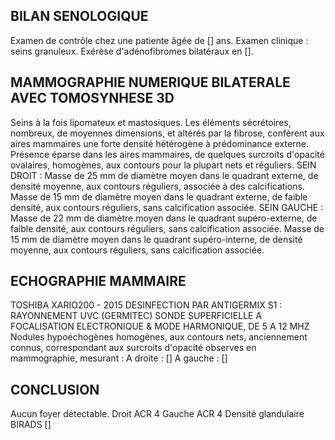 ## BILAN SENOLOGIQUE
Examen de contrôle chez une patiente âgée de [] ans.
Examen clinique : seins granuleux.
Exérèse d'adénofibromes bilatéraux en [].

## MAMMOGRAPHIE NUMERIQUE BILATERALE AVEC TOMOSYNHESE 3D
Seins à la fois lipomateux et mastosiques.
Les éléments sécrétoires, nombreux, de moyennes dimensions, et altérés par la fibrose, confèrent aux aires mammaires une forte densité hétérogène à prédominance externe.
Présence éparse dans les aires mammaires, de quelques surcroits d'opacité ovalaires, homogènes, aux contours pour la plupart nets et réguliers.
SEIN DROIT :
Masse de 25 mm de diamètre moyen dans le quadrant externe, de densité moyenne, aux contours réguliers, associée à des calcifications.
Masse de 15 mm de diamètre moyen dans le quadrant externe, de faible densité, aux contours réguliers, sans calcification associée.
SEIN GAUCHE :
Masse de 22 mm de diamètre moyen dans le quadrant supéro-externe, de faible densité, aux contours réguliers, sans calcification associée.
Masse de 15 mm de diamètre moyen dans le quadrant supéro-interne, de densité moyenne, aux contours réguliers, sans calcification associée.

## ECHOGRAPHIE MAMMAIRE
TOSHIBA XARIO200 - 2015 DESINFECTION PAR ANTIGERMIX S1 : RAYONNEMENT UVC (GERMITEC)
SONDE SUPERFICIELLE A FOCALISATION ELECTRONIQUE & MODE HARMONIQUE, DE 5 A 12 MHZ
Nodules hypoéchogènes homogènes, aux contours nets, anciennement connus, correspondant aux surcroits d'opacité observes en mammographie, mesurant :
A droite :
[]
A gauche :
[]

## CONCLUSION
Aucun foyer détectable.
Droit ACR 4 Gauche ACR 4
Densité glandulaire BIRADS []
